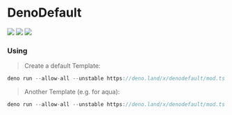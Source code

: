 # DenoDefault

<p>
<img src="https://img.shields.io/badge/Deno-%5E1.3.2-green?style=for-the-badge&logo=deno">
<img src="https://img.shields.io/badge/TypeScript-007ACC?style=for-the-badge&logo=typescript&logoColor=white">
<img src="https://img.shields.io/badge/Maintained%3F-yes-green?style=for-the-badge">
</p>

### Using
> Create a default Template:
```ts
deno run --allow-all --unstable https://deno.land/x/denodefault/mod.ts
```

> Another Template (e.g. for aqua):
```ts
deno run --allow-all --unstable https://deno.land/x/denodefault/mod.ts aqua
```
